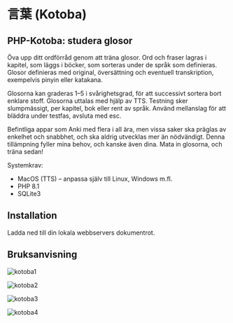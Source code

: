 # 言葉 (Kotoba)
## PHP-Kotoba: studera glosor

Öva upp ditt ordförråd genom att träna glosor. Ord och fraser lagras i kapitel, som läggs i böcker, som sorteras under de språk som definieras. Glosor definieras med original, översättning och eventuell transkription, exempelvis pinyin eller katakana.

Glosorna kan graderas 1–5 i svårighetsgrad, för att successivt sortera bort enklare stoff. Glosorna uttalas med hjälp av TTS. Testning sker slumpmässigt, per kapitel, bok eller rent av språk. Använd mellanslag för att bläddra under testfas, avsluta med esc.

Befintliga appar som Anki med flera i all ära, men vissa saker ska präglas av enkelhet och snabbhet, och ska aldrig utvecklas mer än nödvändigt. Denna tillämpning fyller mina behov, och kanske även dina. Mata in glosorna, och träna sedan!

Systemkrav:

* MacOS (TTS) – anpassa själv till Linux, Windows m.fl.
* PHP 8.1
* SQLite3

## Installation

Ladda ned till din lokala webbservers dokumentrot.

## Bruksanvisning

![kotoba1](https://user-images.githubusercontent.com/71740645/169601957-c99dc959-1fe5-45cc-899b-32a0f4cf0949.png)

![kotoba2](https://user-images.githubusercontent.com/71740645/169601967-7e83b3c5-cd92-4f32-ba3e-b00b2563e1c7.png)

![kotoba3](https://user-images.githubusercontent.com/71740645/169601972-023689f9-7d4d-44d9-b773-837b7c46e3f5.png)

![kotoba4](https://user-images.githubusercontent.com/71740645/169601974-5b0f6223-a5af-4263-8e3f-81db268b52d9.png)

